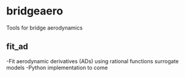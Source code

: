 # bridgeaero

Tools for bridge aerodynamics


## fit_ad
-Fit aerodynamic derivatives (ADs) using rational functions surrogate models
-Python implementation to come
